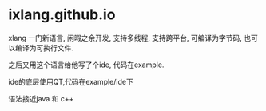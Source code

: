 # ixlang.github.io

xlang 一门新语言, 闲暇之余开发, 支持多线程, 支持跨平台, 可编译为字节码, 也可以编译为可执行文件.

之后又用这个语言给他写了个ide, 代码在example. 

ide的底层使用QT,代码在example/ide下 

语法接近java 和 c++
